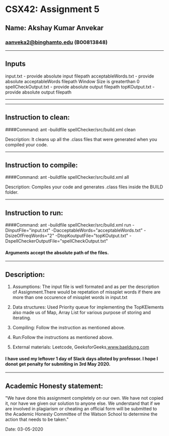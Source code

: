 # CSX42: Assignment 5
## Name: Akshay Kumar Anvekar
### aanveka2@binghamto.edu (B00813848)

-----------------------------------------------------------------------
## Inputs
input.txt - provide absolute input filepath acceptableWords.txt - provide absolute acceptableWords filepath Window Size is  greaterthan 0 spellCheckOutput.txt - provide absolute output filepath topKOutput.txt - provide absolute output filepath



----------------------------------------------------------------------


-----------------------------------------------------------------------
## Instruction to clean:

####Command: ant -buildfile spellChecker/src/build.xml clean

Description: It cleans up all the .class files that were generated when you compiled your code.

-----------------------------------------------------------------------
## Instruction to compile:

####Command: ant -buildfile spellChecker/src/build.xml all

Description: Compiles your code and generates .class files inside the BUILD folder.

-----------------------------------------------------------------------
## Instruction to run:

####Command: ant -buildfile spellChecker/src/build.xml run -DinputFile="input.txt" -DacceptableWords="acceptableWords.txt" -DsizeOfFreqWords="2" -DtopKoutputFile="topKOutput.txt" -DspellCheckerOutputFile="spellCheckOutput.txt"

 #### Arguments accept the absolute path of the files.
-----------------------------------------------------------------------
## Description:

1. Assumptions:
The input file is well formated and as per the description of Assignment.There would be repetation of missplet words if there are more than one occurence of missplet words in input.txt

2. Data structures:
Used Priority queue for implementing the TopKElements also made us of Map, Array List for various purpose of storing and iterating.

3. Compiling: Follow the instruction as mentioned above.

4. Run:Follow the instructions as mentioned above.


5. External materials: 
Leetcode, GeeksforGeeks,www.baeldung.com

#### I have used my leftover 1 day of Slack days alloted by professor. I hope I donot get penalty for submiting in 3rd May 2020.

--------------------------------------------------------------------------------
## Academic Honesty statement:
"We have done this assignment completely on our own. We have not copied it, nor have we given our solution to anyone else. We understand that if we are involved in plagiarism or cheating an official form will be submitted to the Academic Honesty Committee of the Watson School to determine the action that needs to be taken."

Date: 03-05-2020
